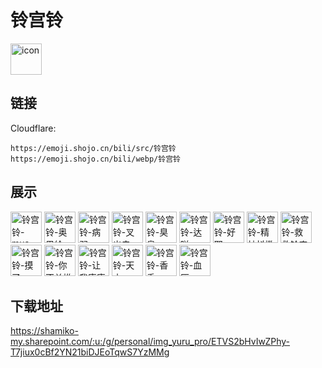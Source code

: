 # 铃宫铃
<img src="https://emoji.shojo.cn/bili/src/铃宫铃/icon.png" width="50" height="50" alt="icon">

## 链接
Cloudflare:
```
https://emoji.shojo.cn/bili/src/铃宫铃
https://emoji.shojo.cn/bili/webp/铃宫铃
```
## 展示
<img src="https://emoji.shojo.cn/bili/src/铃宫铃/铃宫铃-mua.png" width="50" height="50" alt="铃宫铃-mua">
<img src="https://emoji.shojo.cn/bili/src/铃宫铃/铃宫铃-奥里给.png" width="50" height="50" alt="铃宫铃-奥里给">
<img src="https://emoji.shojo.cn/bili/src/铃宫铃/铃宫铃-病弱.png" width="50" height="50" alt="铃宫铃-病弱">
<img src="https://emoji.shojo.cn/bili/src/铃宫铃/铃宫铃-叉出去.png" width="50" height="50" alt="铃宫铃-叉出去">
<img src="https://emoji.shojo.cn/bili/src/铃宫铃/铃宫铃-臭臭.png" width="50" height="50" alt="铃宫铃-臭臭">
<img src="https://emoji.shojo.cn/bili/src/铃宫铃/铃宫铃-达咩.png" width="50" height="50" alt="铃宫铃-达咩">
<img src="https://emoji.shojo.cn/bili/src/铃宫铃/铃宫铃-好耶.png" width="50" height="50" alt="铃宫铃-好耶">
<img src="https://emoji.shojo.cn/bili/src/铃宫铃/铃宫铃-精神抖擞.png" width="50" height="50" alt="铃宫铃-精神抖擞">
<img src="https://emoji.shojo.cn/bili/src/铃宫铃/铃宫铃-救救铃宝.png" width="50" height="50" alt="铃宫铃-救救铃宝">
<img src="https://emoji.shojo.cn/bili/src/铃宫铃/铃宫铃-摸了.png" width="50" height="50" alt="铃宫铃-摸了">
<img src="https://emoji.shojo.cn/bili/src/铃宫铃/铃宫铃-你不单推.png" width="50" height="50" alt="铃宫铃-你不单推">
<img src="https://emoji.shojo.cn/bili/src/铃宫铃/铃宫铃-让我康康.png" width="50" height="50" alt="铃宫铃-让我康康">
<img src="https://emoji.shojo.cn/bili/src/铃宫铃/铃宫铃-天才.png" width="50" height="50" alt="铃宫铃-天才">
<img src="https://emoji.shojo.cn/bili/src/铃宫铃/铃宫铃-香香.png" width="50" height="50" alt="铃宫铃-香香">
<img src="https://emoji.shojo.cn/bili/src/铃宫铃/铃宫铃-血压.png" width="50" height="50" alt="铃宫铃-血压">

## 下载地址

https://shamiko-my.sharepoint.com/:u:/g/personal/img_yuru_pro/ETVS2bHvIwZPhy-T7jiux0cBf2YN21biDJEoTqwS7YzMMg